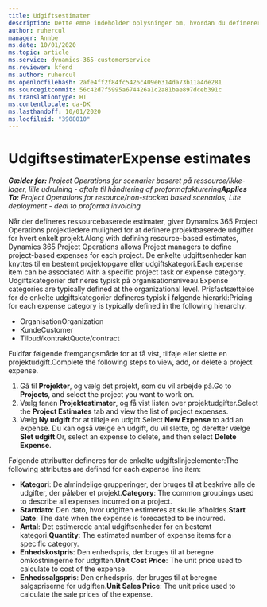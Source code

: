 ```yaml
---
title: Udgiftsestimater
description: Dette emne indeholder oplysninger om, hvordan du definerer eller estimerer projektbaserede udgifter.
author: ruhercul
manager: Annbe
ms.date: 10/01/2020
ms.topic: article
ms.service: dynamics-365-customerservice
ms.reviewer: kfend
ms.author: ruhercul
ms.openlocfilehash: 2afe4ff2f84fc5426c409e6314da73b11a4de281
ms.sourcegitcommit: 56c42d7f5995a674426a1c2a81bae897dceb391c
ms.translationtype: HT
ms.contentlocale: da-DK
ms.lasthandoff: 10/01/2020
ms.locfileid: "3908010"
---
```

# <a name="expense-estimates"></a><span data-ttu-id="f56b8-103">Udgiftsestimater</span><span class="sxs-lookup"><span data-stu-id="f56b8-103">Expense estimates</span></span>
<span data-ttu-id="f56b8-104">_**Gælder for:** Project Operations for scenarier baseret på ressource/ikke-lager, lille udrulning - aftale til håndtering af proformafakturering_</span><span class="sxs-lookup"><span data-stu-id="f56b8-104">_**Applies To:** Project Operations for resource/non-stocked based scenarios, Lite deployment - deal to proforma invoicing_</span></span>

<span data-ttu-id="f56b8-105">Når der defineres ressourcebaserede estimater, giver Dynamics 365 Project Operations projektledere mulighed for at definere projektbaserede udgifter for hvert enkelt projekt.</span><span class="sxs-lookup"><span data-stu-id="f56b8-105">Along with defining resource-based estimates, Dynamics 365 Project Operations allows Project managers to define project-based expenses for each project.</span></span> <span data-ttu-id="f56b8-106">De enkelte udgiftsenheder kan knyttes til en bestemt projektopgave eller udgiftskategori.</span><span class="sxs-lookup"><span data-stu-id="f56b8-106">Each expense item can be associated with a specific project task or expense category.</span></span> <span data-ttu-id="f56b8-107">Udgiftskategorier defineres typisk på organisationsniveau.</span><span class="sxs-lookup"><span data-stu-id="f56b8-107">Expense categories are typically defined at the organizational level.</span></span> <span data-ttu-id="f56b8-108">Prisfastsættelse for de enkelte udgiftskategorier defineres typisk i følgende hierarki:</span><span class="sxs-lookup"><span data-stu-id="f56b8-108">Pricing for each expense category is typically defined in the following hierarchy:</span></span>

- <span data-ttu-id="f56b8-109">Organisation</span><span class="sxs-lookup"><span data-stu-id="f56b8-109">Organization</span></span>
- <span data-ttu-id="f56b8-110">Kunde</span><span class="sxs-lookup"><span data-stu-id="f56b8-110">Customer</span></span>
- <span data-ttu-id="f56b8-111">Tilbud/kontrakt</span><span class="sxs-lookup"><span data-stu-id="f56b8-111">Quote/contract</span></span>

<span data-ttu-id="f56b8-112">Fuldfør følgende fremgangsmåde for at få vist, tilføje eller slette en projektudgift.</span><span class="sxs-lookup"><span data-stu-id="f56b8-112">Complete the following steps to view, add, or delete a project expense.</span></span>

1. <span data-ttu-id="f56b8-113">Gå til **Projekter**, og vælg det projekt, som du vil arbejde på.</span><span class="sxs-lookup"><span data-stu-id="f56b8-113">Go to **Projects**, and select the project you want to work on.</span></span>
2. <span data-ttu-id="f56b8-114">Vælg fanen **Projektestimater**, og få vist listen over projektudgifter.</span><span class="sxs-lookup"><span data-stu-id="f56b8-114">Select the **Project Estimates** tab and view the list of project expenses.</span></span>
3. <span data-ttu-id="f56b8-115">Vælg **Ny udgift** for at tilføje en udgift.</span><span class="sxs-lookup"><span data-stu-id="f56b8-115">Select **New Expense** to add an expense.</span></span> <span data-ttu-id="f56b8-116">Du kan også vælge en udgift, du vil slette, og derefter vælge **Slet udgift**.</span><span class="sxs-lookup"><span data-stu-id="f56b8-116">Or, select an expense to delete, and then select **Delete Expense**.</span></span>

<span data-ttu-id="f56b8-117">Følgende attributter defineres for de enkelte udgiftslinjeelementer:</span><span class="sxs-lookup"><span data-stu-id="f56b8-117">The following attributes are defined for each expense line item:</span></span>

- <span data-ttu-id="f56b8-118">**Kategori**: De almindelige grupperinger, der bruges til at beskrive alle de udgifter, der påløber et projekt.</span><span class="sxs-lookup"><span data-stu-id="f56b8-118">**Category**: The common groupings used to describe all expenses incurred on a project.</span></span>
- <span data-ttu-id="f56b8-119">**Startdato**: Den dato, hvor udgiften estimeres at skulle afholdes.</span><span class="sxs-lookup"><span data-stu-id="f56b8-119">**Start Date**: The date when the expense is forecasted to be incurred.</span></span>
- <span data-ttu-id="f56b8-120">**Antal**: Det estimerede antal udgiftsenheder for en bestemt kategori.</span><span class="sxs-lookup"><span data-stu-id="f56b8-120">**Quantity**: The estimated number of expense items for a specific category.</span></span>
- <span data-ttu-id="f56b8-121">**Enhedskostpris**: Den enhedspris, der bruges til at beregne omkostningerne for udgiften.</span><span class="sxs-lookup"><span data-stu-id="f56b8-121">**Unit Cost Price**: The unit price used to calculate to cost of the expense.</span></span>
- <span data-ttu-id="f56b8-122">**Enhedssalgspris**: Den enhedspris, der bruges til at beregne salgspriserne for udgiften.</span><span class="sxs-lookup"><span data-stu-id="f56b8-122">**Unit Sales Price**: The unit price used to calculate the sale prices of the expense.</span></span>

